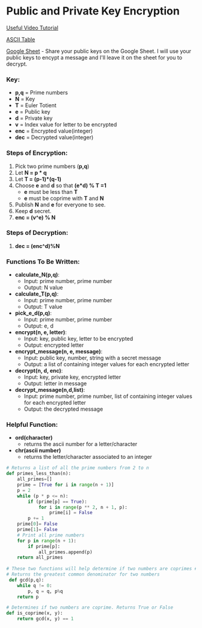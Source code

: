 # Public and Private Key Encryption

[Useful Video Tutorial](https://youtu.be/j2NBya6ADSY)

[ASCII Table](http://sticksandstones.kstrom.com/appen.html)

[Google Sheet](https://docs.google.com/spreadsheets/d/1JSxuIxQq5_de-KWqW_ZZg7EQ7a8wUsuKoiulczy6euY/edit?usp=sharing) - Share your public keys on the Google Sheet. I will use your public keys to encypt a message and I'll leave it on the sheet for you to decrypt.

### Key:
- **p,q** = 	Prime numbers
- **N** = 	Key
- **T** = 	Euler Totient
- **e** = 	Public key
- **d** = 	Private key
- **v** = 	Index value for letter to be encrypted
- **enc** =	Encrypted value(integer)
- **dec** = 	Decrypted value(integer)

### Steps of Encryption:
1. Pick two prime numbers (**p,q**)
2. Let **N = p * q**
3. Let **T = (p-1)*(q-1)**
4. Choose **e** and **d** so that **(e*d) % T =1**
   - **e** must be less than **T**
   - **e** must be coprime with **T** and **N**
5. Publish **N** and **e** for everyone to see.
6. Keep **d** secret.
7. **enc = (v^e) % N**

### Steps of Decryption:
1. **dec = (enc^d)%N**
  

### Functions To Be Written:
- **calculate_N(p,q)**:
	- Input: prime number, prime number
	- Output: N value
- **calculate_T(p,q)**:
    - Input: prime number, prime number
	- Output: T value
- **pick_e_d(p,q)**:
    - Input: prime number, prime number
	- Output: e, d
- **encrypt(n, e, letter)**:
	- Input: key, public key, letter to be encrypted
    - Output: encrypted letter
- **encrypt_message(n, e, message)**:
	- Input: public key, number, string with a secret message
    - Output: a list of containing integer values for each encrypted letter
- **decrypt(n, d, enc)**:
	- Input: key, private key, encrypted letter
    - Output: letter in message
- **decrypt_message(n,d,list)**:
	- Input: prime number, prime number, list of containing integer values for each encrypted letter
    - Output: the decrypted message
  
### Helpful Function:
* **ord(character)**
	* returns the ascii number for a letter/character
* **chr(ascii number)**
	* returns the letter/character associated to an integer
```python
# Returns a list of all the prime numbers from 2 to n
def primes_less_than(n):
	all_primes=[]
	prime = [True for i in range(n + 1)]
	p = 2
	while (p * p <= n):
		if (prime[p] == True):
			for i in range(p ** 2, n + 1, p):
				prime[i] = False
		p += 1
	prime[0]= False
	prime[1]= False
	# Print all prime numbers
	for p in range(n + 1):
		if prime[p]:
			all_primes.append(p)
	return all_primes
	
# These two functions will help determine if two numbers are coprimes #
# Returns the greatest common denominator for two numbers
 def gcd(p,q):
    while q != 0:
        p, q = q, p%q
    return p

# Determines if two numbers are coprime. Returns True or False
def is_coprime(x, y):
    return gcd(x, y) == 1
 ```
